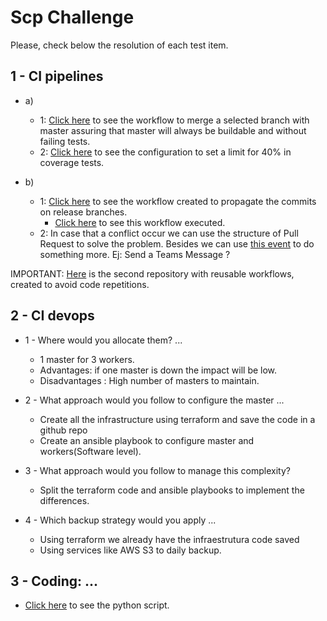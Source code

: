 # Scp Challenge

Please, check below the resolution of each test item.


 
## 1 - CI pipelines 

  - a)
    - 1: [Click here](https://github.com/jeremiasrg/Scp-challenge/blob/master/.github/workflows/OnPR.yaml) to see the workflow to merge a selected branch with master assuring that master will always be buildable and without failing tests.
    - 2: [Click here](https://github.com/jeremiasrg/Scp-challenge/blob/master/app/build.gradle#L54) to see the configuration to set a limit for 40% in coverage tests.
  
  - b)
    - 1: [Click here](https://github.com/jeremiasrg/Scp-challenge/blob/master/.github/workflows/AutoMergeReleases.yaml) to see the workflow created to propagate the commits on release branches.
      - [Click here](https://github.com/jeremiasrg/Scp-challenge/actions/runs/2335338666) to see this workflow executed. 
    - 2: In case that a conflict occur we can use the structure of Pull Request to solve the problem. 
    Besides we can use [this event](https://github.com/jeremiasrg/workflows/blob/main/.github/workflows/AutoMergeReleases.yaml#L20) to do something more. Ej: Send a Teams Message ?
    
IMPORTANT: [Here](https://github.com/jeremiasrg/workflows/tree/main/.github/workflows) is the second repository with reusable workflows, created to avoid code repetitions.  
## 2 - CI devops

  - 1 - Where would you allocate them? ...
    - 1 master for 3 workers. 
    - Advantages: if one master is down the impact will be low.
    - Disadvantages : High number of masters to maintain.

  - 2 - What approach would you follow to configure the master ...
    - Create all the infrastructure using terraform and save the code in a github repo
    - Create an ansible playbook to configure master and workers(Software level).


  - 3 - What approach would you follow to manage this complexity?
    - Split the terraform code and ansible playbooks to implement the differences.

  - 4 - Which backup strategy would you apply ...
    - Using terraform we already have the infraestrutura code saved
    - Using services like AWS S3 to daily backup.

## 3 - Coding: ...

  - [Click here](https://github.com/jeremiasrg/Scp-challenge/blob/master/challenge-3/BuildTimeByPhases.py) to see the python script. 